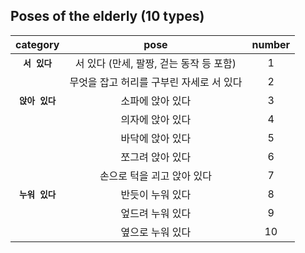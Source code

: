 Poses of the elderly (10 types)
---------------------------------------------------------------------
|category|pose|number|
|:---:|:---:|:---:|
|**`서 있다`**|서 있다 (만세, 팔짱, 걷는 동작 등 포함)|1|
||무엇을 잡고 허리를 구부린 자세로 서 있다|2|
|**`앉아 있다`**|소파에 앉아 있다|3|
||의자에 앉아 있다|4|
||바닥에 앉아 있다|5|
||쪼그려 앉아 있다|6|
||손으로 턱을 괴고 앉아 있다|7|
|**`누워 있다`**|반듯이 누워 있다|8|
||엎드려 누워 있다|9|
||옆으로 누워 있다|10|
